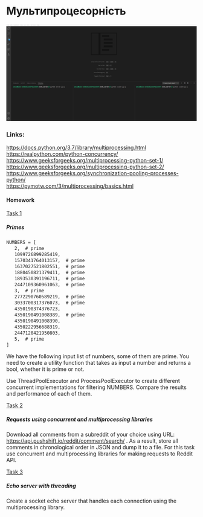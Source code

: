 # Мультипроцесорність


![Peek recording Calculator functionality](https://raw.githubusercontent.com/mila-orishchuk/pythoncourse/master/Lesson34/echo_server/img/client_window.gif)


### Links:  
https://docs.python.org/3.7/library/multiprocessing.html  
https://realpython.com/python-concurrency/  
https://www.geeksforgeeks.org/multiprocessing-python-set-1/  
https://www.geeksforgeeks.org/multiprocessing-python-set-2/  
https://www.geeksforgeeks.org/synchronization-pooling-processes-python/  
https://pymotw.com/3/multiprocessing/basics.html  


#### Homework
[Task 1](https://github.com/mila-orishchuk/pythoncourse/blob/master/Lesson34/task1.py)

##### Primes
```
NUMBERS = [
   2,  # prime
   1099726899285419,
   1570341764013157,  # prime
   1637027521802551,  # prime
   1880450821379411,  # prime
   1893530391196711,  # prime
   2447109360961063,  # prime
   3,  # prime
   2772290760589219,  # prime
   3033700317376073,  # prime
   4350190374376723,
   4350190491008389,  # prime
   4350190491008390,
   4350222956688319,
   2447120421950803,
   5,  # prime
]
```
We have the following input list of numbers, some of them are prime. You need to create a utility function that takes as input a number and returns a bool, whether it is prime or not.

Use ThreadPoolExecutor and ProcessPoolExecutor to create different concurrent implementations for filtering NUMBERS. 
Compare the results and performance of each of them.

[Task 2](https://github.com/mila-orishchuk/pythoncourse/blob/master/Lesson34/task2.py)

##### Requests using concurrent and multiprocessing libraries

Download all comments from a subreddit of your choice using URL: https://api.pushshift.io/reddit/comment/search/ . 
As a result, store all comments in chronological order in JSON and dump it to a file. For this task use concurrent and multiprocessing libraries for making requests to Reddit API.

[Task 3](https://github.com/mila-orishchuk/pythoncourse/blob/master/Lesson34/echo_server)

##### Echo server with threading

Create a socket echo server that handles each connection using the multiprocessing library.


